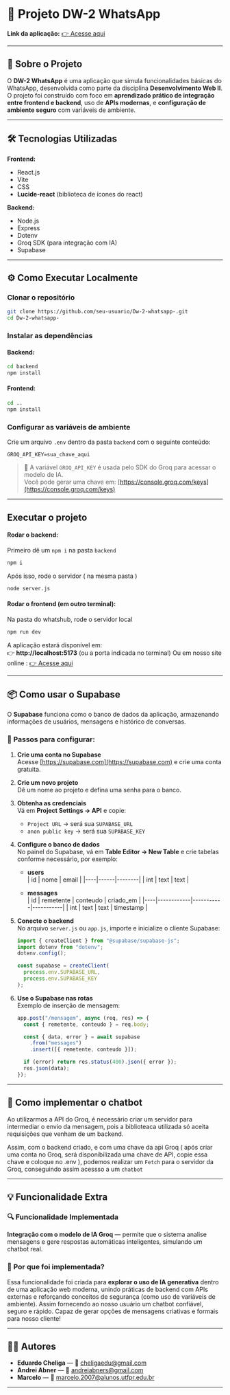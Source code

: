 # 🚀 Projeto DW-2 WhatsApp

**Link da aplicação:** [👉 Acesse aqui](https://whatshub-0ioy.onrender.com/)

---

## 📖 Sobre o Projeto

O **DW-2 WhatsApp** é uma aplicação que simula funcionalidades básicas do WhatsApp, desenvolvida como parte da disciplina **Desenvolvimento Web II**.  
O projeto foi construído com foco em **aprendizado prático de integração entre frontend e backend**, uso de **APIs modernas**, e **configuração de ambiente seguro** com variáveis de ambiente.

---

## 🛠️ Tecnologias Utilizadas

**Frontend:**

- React.js
- Vite
- CSS
- **Lucide-react** (biblioteca de ícones do react)

**Backend:**

- Node.js
- Express
- Dotenv
- Groq SDK (para integração com IA)
- Supabase

---

## ⚙️ Como Executar Localmente

### Clonar o repositório

```bash
git clone https://github.com/seu-usuario/Dw-2-whatsapp-.git
cd Dw-2-whatsapp-
```

### Instalar as dependências

#### Backend:

```bash
cd backend
npm install
```

#### Frontend:

```bash
cd ..
npm install
```

### Configurar as variáveis de ambiente

Crie um arquivo `.env` dentro da pasta `backend` com o seguinte conteúdo:

```env
GROQ_API_KEY=sua_chave_aqui
```

> 🔑 A variável `GROQ_API_KEY` é usada pelo SDK do Groq para acessar o modelo de IA.  
> Você pode gerar uma chave em: [https://console.groq.com/keys](https://console.groq.com/keys)

---

## Executar o projeto

#### Rodar o backend:

Primeiro dê um `npm i` na pasta `backend`

```bash
npm i
```

Após isso, rode o servidor ( na mesma pasta )

```bash
node server.js
```

#### Rodar o frontend (em outro terminal):

Na pasta do whatshub, rode o servidor local

```bash
npm run dev
```

A aplicação estará disponível em:  
👉 **http://localhost:5173** (ou a porta indicada no terminal)
Ou em nosso site online : [👉 Acesse aqui](https://whatshub-0ioy.onrender.com/)

---

## 📦 Como usar o Supabase

O **Supabase** funciona como o banco de dados da aplicação, armazenando informações de usuários, mensagens e histórico de conversas.

### 🧩 Passos para configurar:

1. **Crie uma conta no Supabase**  
   Acesse [https://supabase.com](https://supabase.com) e crie uma conta gratuita.

2. **Crie um novo projeto**  
   Dê um nome ao projeto e defina uma senha para o banco.

3. **Obtenha as credenciais**  
   Vá em **Project Settings → API** e copie:

   - `Project URL` → será sua `SUPABASE_URL`
   - `anon public key` → será sua `SUPABASE_KEY`

4. **Configure o banco de dados**  
   No painel do Supabase, vá em **Table Editor → New Table** e crie tabelas conforme necessário, por exemplo:

   - **users**  
     | id | nome | email |
     |----|------|--------|
     | int | text | text |

   - **messages**  
     | id | remetente | conteudo | criado_em |
     |----|------------|-----------|-----------|
     | int | text | text | timestamp |

5. **Conecte o backend**  
   No arquivo `server.js` ou `app.js`, importe e inicialize o cliente Supabase:

   ```js
   import { createClient } from "@supabase/supabase-js";
   import dotenv from "dotenv";
   dotenv.config();

   const supabase = createClient(
     process.env.SUPABASE_URL,
     process.env.SUPABASE_KEY
   );
   ```

6. **Use o Supabase nas rotas**  
   Exemplo de inserção de mensagem:

   ```js
   app.post("/mensagem", async (req, res) => {
     const { remetente, conteudo } = req.body;

     const { data, error } = await supabase
       .from("messages")
       .insert([{ remetente, conteudo }]);

     if (error) return res.status(400).json({ error });
     res.json(data);
   });
   ```

---

## 🤖 Como implementar o chatbot

Ao utilizarmos a API do Groq, é necessário criar um servidor para intermediar o envio da mensagem, pois a biblioteaca utilizada só aceita requisições que venham de um backend.

Assim, com o backend criado, e com uma chave da api Groq ( após criar uma conta no Groq, será disponibilizada uma chave de API, copie essa chave e coloque no .env ), podemos realizar um `Fetch` para o servidor da Groq, conseguindo assim acessso a um `chatbot`

---

## 💡 Funcionalidade Extra

### 🔍 Funcionalidade Implementada

**Integração com o modelo de IA Groq** — permite que o sistema analise mensagens e gere respostas automáticas inteligentes, simulando um chatbot real.

### 💭 Por que foi implementada?

Essa funcionalidade foi criada para **explorar o uso de IA generativa** dentro de uma aplicação web moderna, unindo práticas de backend com APIs externas e reforçando conceitos de segurança (como uso de variáveis de ambiente).
Assim fornecendo ao nosso usuário um chatbot confiável, seguro e rápido. Capaz de gerar opções de mensagens criativas e formais para nosso cliente!

---

## 🧑‍💻 Autores

- **Eduardo Cheliga** — 📧 cheligaedu@gmail.com
- **Andrei Abner** — 📧 andreiabners@gmail.com
- **Marcelo** — 📧 marcelo.2007@alunos.utfpr.edu.br

---
